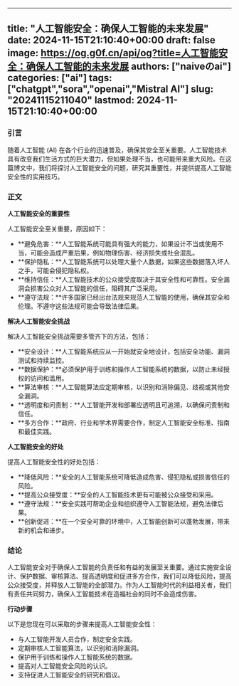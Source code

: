
---
title: "人工智能安全：确保人工智能的未来发展"
date: 2024-11-15T21:10:40+00:00
draft: false
image: https://og.g0f.cn/api/og?title=人工智能安全：确保人工智能的未来发展
authors: ["naiveのai"]
categories: ["ai"]
tags: ["chatgpt","sora","openai","Mistral AI"]
slug: "20241115211040"
lastmod: 2024-11-15T21:10:40+00:00
---
### 引言

随着人工智能 (AI) 在各个行业的迅速普及，确保其安全至关重要。人工智能技术具有改变我们生活方式的巨大潜力，但如果处理不当，也可能带来重大风险。在这篇博文中，我们将探讨人工智能安全的问题，研究其重要性，并提供提高人工智能安全性的实用技巧。

### 正文

**人工智能安全的重要性**

人工智能安全至关重要，原因如下：

- **避免危害：**人工智能系统可能具有强大的能力，如果设计不当或使用不当，可能会造成严重后果，例如物理伤害、经济损失或社会混乱。
- **保护隐私：**人工智能系统可以处理大量个人数据，如果这些数据落入坏人之手，可能会侵犯隐私权。
- **维持信任：**人工智能技术的公众接受度取决于其安全性和可靠性。安全漏洞会损害公众对人工智能的信任，阻碍其广泛采用。
- **遵守法规：**许多国家已经出台法规来规范人工智能的使用，确保其安全和伦理。不遵守这些法规可能会导致法律后果。

**解决人工智能安全挑战**

解决人工智能安全挑战需要多管齐下的方法，包括：

- **安全设计：**人工智能系统应从一开始就安全地设计，包括安全功能、漏洞测试和持续监控。
- **数据保护：**必须保护用于训练和操作人工智能系统的数据，以防止未经授权的访问和滥用。
- **算法审核：**人工智能算法应定期审核，以识别和消除偏见、歧视或其他安全漏洞。
- **透明度和问责制：**人工智能开发和部署应透明且可追溯，以确保问责制和信任。
- **多方合作：**政府、行业和学术界需要合作，制定人工智能安全标准、指南和最佳实践。

**人工智能安全的好处**

提高人工智能安全性的好处包括：

- **降低风险：**安全的人工智能系统可降低造成危害、侵犯隐私或损害信任的风险。
- **提高公众接受度：**安全的人工智能技术更有可能被公众接受和采用。
- **遵守法规：**安全实践可帮助企业和组织遵守人工智能法规，避免法律后果。
- **创新促进：**在一个安全可靠的环境中，人工智能创新可以蓬勃发展，带来新的机会和进步。

### 结论

人工智能安全对于确保人工智能的负责任和有益的发展至关重要。通过实施安全设计、保护数据、审核算法、提高透明度和促进多方合作，我们可以降低风险，提高公众接受度，并释放人工智能的全部潜力。作为人工智能时代的利益相关者，我们有责任共同努力，确保人工智能技术在造福社会的同时不会造成伤害。

**行动步骤**

以下是您现在可以采取的步骤来提高人工智能安全性：

- 与人工智能开发人员合作，制定安全实践。
- 定期审核人工智能算法，以识别和消除漏洞。
- 保护用于训练和操作人工智能系统的数据。
- 提高对人工智能安全风险的认识。
- 支持促进人工智能安全的研究和倡议。